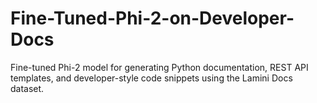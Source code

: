 # Fine-Tuned-Phi-2-on-Developer-Docs
Fine-tuned Phi-2 model for generating Python documentation, REST API templates, and developer-style code snippets using the Lamini Docs dataset.
